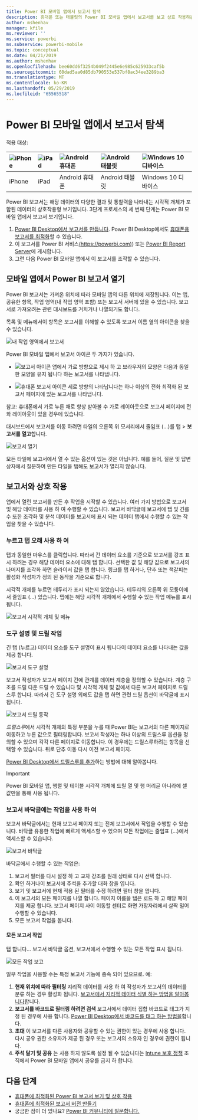 ```yaml
---
title: Power BI 모바일 앱에서 보고서 탐색
description: 휴대폰 또는 태블릿의 Power BI 모바일 앱에서 보고서를 보고 상호 작용하는 방법에 대해 알아봅니다. Power BI 서비스 또는 Power BI Desktop에서 보고서를 만든 다음 모바일 앱에서 보고서와 상호 작용합니다.
author: mshenhav
manager: kfile
ms.reviewer: ''
ms.service: powerbi
ms.subservice: powerbi-mobile
ms.topic: conceptual
ms.date: 04/21/2019
ms.author: mshenhav
ms.openlocfilehash: bee60dd6f3254b049f2445e6e985c625933caf5b
ms.sourcegitcommit: 60dad5aa0d85db790553e537bf8ac34ee3289ba3
ms.translationtype: MT
ms.contentlocale: ko-KR
ms.lasthandoff: 05/29/2019
ms.locfileid: "65565518"
---
```

# <a name="explore-reports-in-the-power-bi-mobile-apps"></a>Power BI 모바일 앱에서 보고서 탐색
적용 대상:

| ![iPhone](././media/mobile-reports-in-the-mobile-apps/ios-logo-40-px.png) | ![iPad](././media/mobile-reports-in-the-mobile-apps/ios-logo-40-px.png) | ![Android 휴대폰](././media/mobile-reports-in-the-mobile-apps/android-logo-40-px.png) | ![Android 태블릿](././media/mobile-reports-in-the-mobile-apps/android-logo-40-px.png) | ![Windows 10 디바이스](./media/mobile-reports-in-the-mobile-apps/win-10-logo-40-px.png) |
|:--- |:--- |:--- |:--- |:--- |
| iPhone |iPad |Android 휴대폰 |Android 태블릿 |Windows 10 디바이스 |

Power BI 보고서는 해당 데이터의 다양한 결과 및 통찰력을 나타내는 시각적 개체가 포함된 데이터의 상호작용형 보기입니다. 3단계 프로세스의 세 번째 단계는 Power BI 모바일 앱에서 보고서 보기입니다.

1. [Power BI Desktop에서 보고서를 만듭니다](../../desktop-report-view.md). Power BI Desktop에서도 [휴대폰용 보고서를 최적화](mobile-apps-view-phone-report.md)할 수 있습니다. 
2. 이 보고서를 Power BI 서비스[(https://powerbi.com)](https://powerbi.com)) 또는 [Power BI Report Server](../../report-server/get-started.md)에 게시합니다.  
3. 그런 다음 Power BI 모바일 앱에서 이 보고서를 조작할 수 있습니다.

## <a name="open-a-power-bi-report-in-the-mobile-app"></a>모바일 앱에서 Power BI 보고서 열기
Power BI 보고서는 가져온 위치에 따라 모바일 앱의 다른 위치에 저장됩니다. 이는 앱, 공유한 항목, 작업 영역(내 작업 영역 포함) 또는 보고서 서버에 있을 수 있습니다. 보고서로 가져오려는 관련 대시보드를 거치거나 나열되기도 합니다.

목록 및 메뉴에서이 항목은 보고서를 이해할 수 있도록 보고서 이름 옆의 아이콘을 찾을 수 있습니다. 

![내 작업 영역에서 보고서](./media/mobile-reports-in-the-mobile-apps/reports-my-workspace.png) 

Power BI 모바일 앱에서 보고서 아이콘 두 가지가 있습니다.

* ![보고서 아이콘](./media/mobile-reports-in-the-mobile-apps/report-default-icon.png) 앱에서 가로 방향으로 제시 하 고 브라우저의 모양은 다음과 동일한 모양을 유지 됩니다 하는 보고서를 나타냅니다.

* ![휴대폰 보고서 아이콘](./media/mobile-reports-in-the-mobile-apps/report-phone-icon.png) 세로 방향의 나타납니다는 하나 이상의 전화 최적화 된 보고서 페이지에 있는 보고서를 나타냅니다. 

참고: 휴대폰에서 가로 누른 채로 항상 받아볼 수 가로 레이아웃으로 보고서 페이지에 전화 레이아웃이 있을 경우에 있습니다. 

대시보드에서 보고서를 이동 하려면 타일의 오른쪽 위 모서리에서 줄임표 (...)를 탭 > **보고서를 열고**합니다.
  
  ![보고서 열기](./media/mobile-reports-in-the-mobile-apps/power-bi-android-open-report-tile.png)
  
  모든 타일에 보고서에서 열 수 있는 옵션이 있는 것은 아닙니다. 예를 들어, 질문 및 답변 상자에서 질문하여 만든 타일을 탭해도 보고서가 열리지 않습니다. 
  
## <a name="interacting-with-reports"></a>보고서와 상호 작용
앱에서 열린 보고서를 만든 후 작업을 시작할 수 있습니다. 여러 가지 방법으로 보고서 및 해당 데이터를 사용 하 여 수행할 수 있습니다. 보고서 바닥글에 보고서에 탭 및 긴를 수 또한 조각화 및 분석 데이터를 보고서에 표시 되는 데이터 탭에서 수행할 수 있는 작업을 찾을 수 있습니다.

### <a name="using-tap-and-long-tap"></a>누르고 탭 오래 사용 하 여
탭과 동일한 마우스를 클릭합니다. 따라서 간 데이터 요소를 기준으로 보고서를 강조 표시 하려는 경우 해당 데이터 요소에 대해 탭 합니다.
선택한 값 및 해당 값으로 보고서의 나머지를 조각화 하면 슬라이서 값을 탭 합니다. 링크를 탭 하거나, 단추 또는 책갈피는 활성화 작성자가 정의 된 동작을 기준으로 합니다.

시각적 개체를 누르면 테두리가 표시 되는지 않았습니다. 테두리의 오른쪽 위 모퉁이에서 줄임표 (...) 있습니다. 탭에는 해당 시각적 개체에서 수행할 수 있는 작업 메뉴를 표시 됩니다.

![보고서 시각적 개체 및 메뉴](./media/mobile-reports-in-the-mobile-apps/report-visual-menu.png)

### <a name="tooltip-and-drill-actions"></a>도구 설명 및 드릴 작업

긴 탭 (누르고) 데이터 요소를 도구 설명이 표시 됩니다이 데이터 요소를 나타내는 값을 제공 합니다. 

![보고서 도구 설명](./media/mobile-reports-in-the-mobile-apps/report-tooltip.png)

보고서 작성자가 보고서 페이지 간에 관계를 데이터 계층을 정의할 수 있습니다. 계층 구조를 드릴 다운 드릴 수 있습니다 및 시각적 개체 및 값에서 다른 보고서 페이지로 드릴스루 합니다. 따라서 긴 도구 설명 외에도 값을 탭 하면 관련 드릴 옵션이 바닥글에 표시 됩니다. 

![보고서 드릴 동작](./media/mobile-reports-in-the-mobile-apps/report-drill-actions.png)

*드릴스루*에서 시각적 개체의 특정 부분을 누를 때 Power BI는 보고서의 다른 페이지로 이동하고 누른 값으로 필터링합니다.  보고서 작성자는 하나 이상의 드릴스루 옵션을 정의할 수 있으며 각각 다른 페이지로 이동합니다. 이 경우에는 드릴스루하려는 항목을 선택할 수 있습니다. 뒤로 단추 이동 다시 이전 보고서 페이지.

[Power BI Desktop에서 드릴스루를 추가](../../desktop-drillthrough.md)하는 방법에 대해 알아봅니다.
   
   > [!IMPORTANT]
   > Power BI 모바일 앱, 행렬 및 테이블 시각적 개체에 드릴 열 및 행 머리글 아니라에 셀 값만을 통해 사용 됩니다.
   
   
   
### <a name="using-the-actions-in-the-report-footer"></a>보고서 바닥글에는 작업을 사용 하 여
보고서 바닥글에서는 현재 보고서 페이지 또는 전체 보고서에서 작업을 수행할 수 있습니다. 바닥글 유용한 작업에 빠르게 액세스할 수 있으며 모든 작업에는 줄임표 (...)에서 액세스할 수 있습니다.

![보고서 바닥글](./media/mobile-reports-in-the-mobile-apps/report-footer.png)

바닥글에서 수행할 수 있는 작업은:
1) 보고서 필터를 다시 설정 하 고 교차 강조를 원래 상태로 다시 선택 합니다.
2) 확인 하거나이 보고서에 주석을 추가할 대화 창을 엽니다.
3) 보기 및 보고서에 현재 적용 된 필터를 수정 하려면 필터 창을 엽니다.
4) 이 보고서의 모든 페이지를 나열 합니다. 페이지 이름을 탭은 로드 하 고 해당 페이지를 제공 합니다.
보고서 페이지 사이 이동할 센터로 화면 가장자리에서 살짝 밀어 수행할 수 있습니다.
5) 모든 보고서 작업을 봅니다.

#### <a name="all-report-actions"></a>모든 보고서 작업
탭 합니다... 보고서 바닥글 옵션, 보고서에서 수행할 수 있는 모든 작업 표시 됩니다. 

![모든 작업 보고](./media/mobile-reports-in-the-mobile-apps/report-all-actions.png)

일부 작업을 사용할 수는 특정 보고서 기능에 종속 되어 있으므로.
예:
1) **현재 위치에 따라 필터링** 지리적 데이터를 사용 하 여 작성자가 보고서의 데이터를 분류 하는 경우 활성화 됩니다. [보고서에서 지리적 데이터 식별 하는 방법을 알아봅니다](https://docs.microsoft.com/power-bi/desktop-mobile-geofiltering)합니다.
2) **보고서를 바코드로 필터링 하려면 검색** 보고서에서 데이터 집합 바코드로 태그가 지정 된 경우에 사용 합니다. [Power BI Desktop에서 바코드를 태그 하는 방법을](https://docs.microsoft.com/power-bi/desktop-mobile-barcodes)합니다. 
3) **초대** 이 보고서를 다른 사용자와 공유할 수 있는 권한이 있는 경우에 사용 합니다. 다시 공유 권한 소유자가 제공 된 경우 또는 보고서의 소유자 인 경우에 권한이 됩니다.
4) **주석 달기 및 공유** 는 사용 하지 않도록 설정 될 수 있습니다는 [Intune 보호 정책](https://docs.microsoft.com/intune/app-protection-policies) 조직에서 Power BI 모바일 앱에서 공유를 금지 하 합니다. 

## <a name="next-steps"></a>다음 단계
* [휴대폰에 최적화된 Power BI 보고서 보기 및 상호 작용](mobile-apps-view-phone-report.md)
* [휴대폰에 최적화된 보고서 버전 만들기](../../desktop-create-phone-report.md)
* 궁금한 점이 더 있나요? [Power BI 커뮤니티에 질문합니다.](http://community.powerbi.com/)

